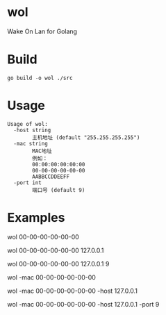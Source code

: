 # wol
Wake On Lan for Golang

# Build
`go build -o wol ./src`

# Usage
```shell
Usage of wol:
  -host string
        主机地址 (default "255.255.255.255")
  -mac string
        MAC地址
        例如：
        00:00:00:00:00:00
        00-00-00-00-00-00
        AABBCCDDEEFF
  -port int
        端口号 (default 9)
```

# Examples

wol 00-00-00-00-00-00

wol 00-00-00-00-00-00 127.0.0.1

wol 00-00-00-00-00-00 127.0.0.1 9

wol -mac 00-00-00-00-00-00

wol -mac 00-00-00-00-00-00 -host 127.0.0.1

wol -mac 00-00-00-00-00-00 -host 127.0.0.1 -port 9
